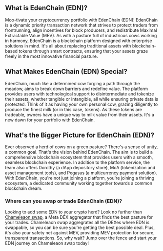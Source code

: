 <h2>What is EdenChain (EDN)?</h2>

<p>Moo-tivate your cryptocurrency portfolio with EdenChain (EDN)! EdenChain is a dynamic priority transaction network that strives to protect traders from frontrunning, align incentives for block producers, and redistribute Maximal Extractable Value (MEV). As with a pasture full of industrious cows working in harmony, EdenChain is a blockchain platform designed with enterprise solutions in mind. It's all about replacing traditional assets with blockchain-based tokens through smart contracts, ensuring that your assets graze freely in the most innovative financial pasture.</p>

<h2>What Makes EdenChain (EDN) Special?</h2>

<p>EdenChain, much like a determined cow forging a path through the meadow, aims to break down barriers and redefine value. The platform provides users with technological support to disintermediate and tokenize their assets, whether tangible or intangible, all while ensuring private data is protected. Think of it as having your own personal cow, grazing diligently to produce the finest milk (or in this case, tokens). As these tokens are tradeable, owners have a unique way to milk value from their assets. It's a new dawn for your portfolio with EdenChain.</p>

<h2>What's the Bigger Picture for EdenChain (EDN)?</h2>

<p>Ever observed a herd of cows on a green pasture? There's a sense of unity, a common goal. That's the vision behind EdenChain. The aim is to build a comprehensive blockchain ecosystem that provides users with a smooth, seamless blockchain experience. In addition to the platform service, the team also offers Dorothy (a dApp depository store), MoA (tokenization and asset management tools), and Pegasus (a multicurrency payment solution). With EdenChain, you're not just joining a platform, you're joining a thriving ecosystem, a dedicated community working together towards a common blockchain dream.</p>

<h3>Where can you swap or trade EdenChain (EDN)?</h3>

<p>Looking to add some EDN to your crypto herd? Look no further than <a href="https://chameleon.exchange/" target="_blank" rel="noopener">Chameleaon swap</a>, a Meta DEX aggregator that finds the best pasture for your trades. Chameleaon swap aggregrates all the DEXes where EDN is swappable, so you can be sure you're getting the best possible deal. Plus, it's also your safety net against MEV, providing MEV protection for secure, transparent transactions. So, why wait? Jump over the fence and start your EDN journey on Chameleaon swap today!</p>
